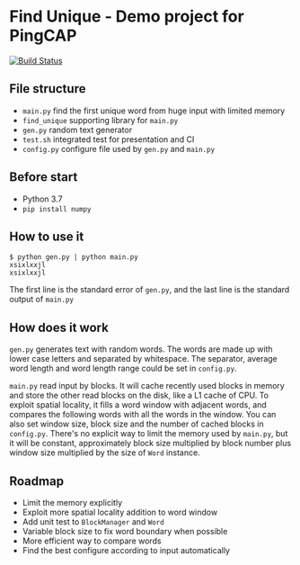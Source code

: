 # Find Unique - Demo project for PingCAP

[![Build Status](https://travis-ci.com/whoiscc/find-unique.svg?branch=master)](https://travis-ci.com/whoiscc/find-unique)

## File structure

* `main.py` find the first unique word from huge input with limited memory
* `find_unique` supporting library for `main.py`
* `gen.py` random text generator
* `test.sh` integrated test for presentation and CI
* `config.py` configure file used by `gen.py` and `main.py`

## Before start

* Python 3.7
* `pip install numpy`

## How to use it

```
$ python gen.py | python main.py
xsixlxxjl
xsixlxxjl
```

The first line is the standard error of `gen.py`, and the last line is the standard output of `main.py`

## How does it work

`gen.py` generates text with random words. The words are made up with lower case letters and separated by whitespace. The separator, average word length and word length range could be set in `config.py`.

`main.py` read input by blocks. It will cache recently used blocks in memory and store the other read blocks on the disk, like a L1 cache of CPU. To exploit spatial locality, it fills a word window with adjacent words, and compares the following words with all the words in the window. You can also set window size, block size and the number of cached blocks in `config.py`. There's no explicit way to limit the memory used by `main.py`, but it will be constant, approximately block size multiplied by block number plus window size multiplied by the size of `Word` instance.

## Roadmap

* Limit the memory explicitly
* Exploit more spatial locality addition to word window
* Add unit test to `BlockManager` and `Word`
* Variable block size to fix word boundary when possible
* More efficient way to compare words
* Find the best configure according to input automatically
